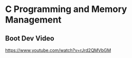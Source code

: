 # C Programming and Memory Management

## Boot Dev Video

https://www.youtube.com/watch?v=rJrd2QMVbGM
